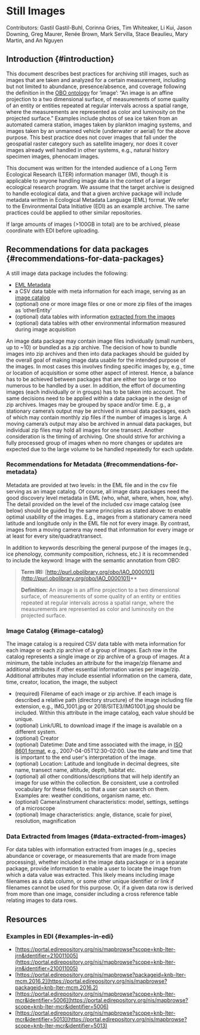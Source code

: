 # Still Images

Contributors: Gastil Gastil-Buhl, Corinna Gries, Tim Whiteaker, Li Kui, Jason Downing, Greg Maurer, Renée Brown, Mark Servilla, Stace Beaulieu, Mary Martin, and An Nguyen

## Introduction {#introduction}

This document describes best practices for archiving still images, such as images that are taken and analyzed for a certain measurement, including but not limited to abundance, presence/absence, and coverage following the definition in the [OBO ontology](http://purl.obolibrary.org/obo/IAO_0000101) for ‘image’:  “An image is an affine projection to a two dimensional surface, of measurements of some quality of an entity or entities repeated at regular intervals across a spatial range, where the measurements are represented as color and luminosity on the projected surface.” Examples include photos of sea ice taken from an automated camera station, images taken by plankton imaging systems, and images taken by an unmanned vehicle (underwater or aerial) for the above purpose. This best practice does not cover images that fall under the geospatial raster category such as satellite imagery, nor does it cover images already well handled in other systems, e.g., natural history specimen images, phenocam images. 

This document was written for the intended audience of a Long Term Ecological Research (LTER) information manager (IM), though it is applicable to anyone handling image data in the context of a larger ecological research program. We assume that the target archive is designed to handle ecological data, and that a given archive package will include metadata written in Ecological Metadata Language (EML) format. We refer to the Environmental Data Initiative (EDI) as an example archive. The same practices could be applied to other similar repositories.

If large amounts of images (>100GB in total) are to be archived, please coordinate with EDI before uploading.

## Recommendations for data packages {#recommendations-for-data-packages}

A still image data package includes the following:

*   [EML Metadata](#recommendations-for-metadata)
*   a CSV data table with meta information for each image, serving as an [image catalog](#image-catalog)
*   (optional) one or more image files or one or more zip files of the images as ‘otherEntity’
*   (optional) data tables with information [extracted from the images](#data-extracted-from-images)
*   (optional) data tables with other environmental information measured during image acquisition

An image data package may contain image files individually (small numbers, up to ~10) or bundled as a zip archive. The decision of how to bundle images into zip archives and then into data packages should be guided by the overall goal of making image data usable for the intended purpose of the images. In most cases this involves finding specific images by, e.g., time or location of acquisition or some other aspect of interest. Hence, a balance has to be achieved between packages that are either too large or too numerous to be handled by a user. In addition, the effort of documenting images (each individually or in groups) has to be taken into account. The same decisions need to be applied within a data package in the design of zip archives. Images may be grouped by space and/or time. E.g., a stationary camera’s output may be archived in annual data packages, each of which may contain monthly zip files if the number of images is large. A moving camera’s output may also be archived in annual data packages, but individual zip files may hold all images for one transect. Another consideration is the timing of archiving. One should strive for archiving a fully processed group of images when no more changes or updates are expected due to the large volume to be handled repeatedly for each update.

### Recommendations for Metadata {#recommendations-for-metadata}

Metadata are provided at two levels: in the EML file and in the csv file serving as an image catalog. Of course, all image data packages need the good discovery level metadata in EML (who, what, where, when, how, why). The detail provided on the level of the included csv image catalog (see below) should be guided by the same principles as stated above: to enable optimal usability of the images. E.g., images from a stationary camera need latitude and longitude only in the EML file not for every image. By contrast, images from a moving camera may need that information for every image or at least for every site/quadrat/transect.

In addition to keywords describing the general purpose of the images (e.g., ice phenology, community composition, richness, etc.) it is recommended to include the keyword: Image with the semantic annotation from OBO:

>**Term IRI:** [http://purl.obolibrary.org/obo/IAO_0000101](http://purl.obolibrary.org/obo/IAO_0000101)**
>
>**Definition:** An image is an affine projection to a two dimensional surface, of measurements of some quality of an entity or entities repeated at regular intervals across a spatial range, where the measurements are represented as color and luminosity on the projected surface.
>

### Image Catalog {#image-catalog}

The image catalog is a required CSV data table with meta information for each image or each zip archive of a group of images. Each row in the catalog represents a single image or zip archive of a group of images. At a minimum, the table includes an attribute for the image/zip filename and additional attributes if other essential  information varies per image/zip. Additional attributes may include essential information on the camera, date, time, creator, location, the image, the subject

*   (required) Filename of each image or zip archive. If each image is described a relative path (directory structure) of the image including file extension, e.g., IMG_1001.jpg or 2018/SITE3/IMG1001.jpg should be included. Within this attribute in the image catalog, each value should be unique.
*   (optional) Link/URL to download image if the image is available on a different system.
*   (optional) Creator
*   (optional) Datetime: Date and time associated with the image, in [ISO 8601 format](https://en.wikipedia.org/wiki/ISO_8601#Combined_date_and_time_representations), e.g., 2007-04-05T12:30-02:00. Use the date and time that is important to the end user's interpretation of the image.
*   (optional) Location: Latitude and longitude in decimal degrees, site name, transect name, altitude, depth, habitat etc.
*   (optional) all other conditions/descriptions that will help identify an image for use within the collection. Be consistent, use a controlled vocabulary for these fields, so that a user can search on them. Examples are: weather conditions, organism name, etc.
*   (optional) Camera/instrument characteristics: model, settings, settings of a microscope
*   (optional) Image characteristics: angle, distance, scale for pixel, resolution, magnification

### Data Extracted from Images {#data-extracted-from-images}

For data tables with information extracted from images (e.g., species abundance or coverage, or measurements that are made from image processing), whether included in the image data package or in a separate package, provide information to enable a user to locate the image from which a data value was extracted. This likely means including image filenames as a data column, or some other unique identifier or link if filenames cannot be used for this purpose.  Or, if a given data row is derived from more than one image, consider including a cross reference table relating images to data rows.

## Resources

### Examples in EDI {#examples-in-edi}

*   [https://portal.edirepository.org/nis/mapbrowse?scope=knb-lter-jrn&identifier=210011005](https://portal.edirepository.org/nis/mapbrowse?scope=knb-lter-jrn&identifier=210011005)
*   [https://portal.edirepository.org/nis/mapbrowse?packageid=knb-lter-mcm.2016.2](https://portal.edirepository.org/nis/mapbrowse?packageid=knb-lter-mcm.2016.2)
*   [https://portal.edirepository.org/nis/mapbrowse?scope=knb-lter-mcr&identifier=5006](https://portal.edirepository.org/nis/mapbrowse?scope=knb-lter-mcr&identifier=5006)
*   [https://portal.edirepository.org/nis/mapbrowse?scope=knb-lter-mcr&identifier=5013](https://portal.edirepository.org/nis/mapbrowse?scope=knb-lter-mcr&identifier=5013)
